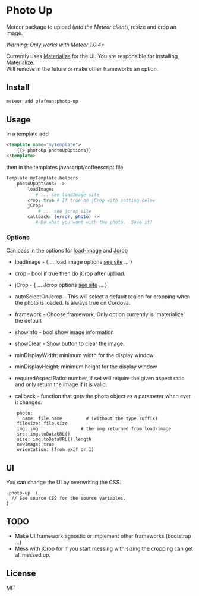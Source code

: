 Photo Up
====================

Meteor package to upload (*into the Meteor client*), resize and crop an image.

*Warning: Only works with Meteor 1.0.4+*

Currently uses [Materialize](http://materializecss.com) for the UI.  You are responsible for  installing Materialize.  
Will remove in the future or make other frameworks an option.

## Install

```bash
meteor add pfafman:photo-up
```

## Usage

In a template add
```html
<template name="myTemplate">
	{{> photoUp photoUpOptions}}
</template>
```

then in the templates javascript/coffeescript file
```coffeescript
Template.myTemplate.helpers
    photoUpOptions: ->
        loadImage:
           # ... see loadImage site
        crop: true # If true do jCrop with setting below
        jCrop:
        	# ... see jcrop site
        callback: (error, photo) ->
           # Do what you want with the photo.  Save it?
```

### Options

Can pass in the options for [load-image](https://github.com/blueimp/JavaScript-Load-Image#options) and [Jcrop](http://deepliquid.com/content/Jcrop_Manual.html#Setting_Options)

* loadImage - { ... load image options [see site](https://github.com/blueimp/JavaScript-Load-Image#options) ... }


* crop - bool if true then do jCrop after upload.

* jCrop - { ... Jcrop options [see site](http://deepliquid.com/content/Jcrop_Manual.html#Setting_Options) ... }

* autoSelectOnJcrop - This will select a default region for cropping when the photo is loaded.  Is always true on Cordova.

* framework - Choose framework.  Only option currently is 'materialize' the default

* showInfo - bool show image information

* showClear - Show button to clear the image. 

* minDisplayWidth: minimum width for the display window
    
* minDisplayHeight: minimum height for the display window

* requiredAspectRatio: number, if set will require the given aspect ratio and only return the image if it is valid.

* callback - function that gets the photo object as a parameter when ever it changes.

```
	photo:
	  name: file.name         # (without the type suffix)
    filesize: file.size
    img: img                # the img returned from load-image
    src: img.toDataURL()
    size: img.toDataURL().length
    newImage: true
    orientation: (from exif or 1)
```


## UI
You can change the UI by overwriting the CSS.

```
.photo-up  {
  // See source CSS for the source variables.
}
```


## TODO

* Make UI framework agnostic or implement other frameworks (bootstrap ...)
* Mess with jCrop for if you start messing with sizing the cropping can get all messed up.

## License
MIT

